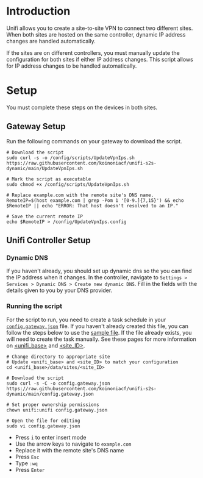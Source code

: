 # Introduction
Unifi allows you to create a site-to-site VPN to connect two different sites. When both sites are hosted on the same controller, dynamic IP address changes are handled automatically.

If the sites are on different controllers, you must manually update the configuration for both sites if either IP address changes. This script allows for IP address changes to be handled automatically.

# Setup
You must complete these steps on the devices in both sites.

## Gateway Setup
Run the following commands on your gateway to download the script.

    # Download the script
    sudo curl -s -o /config/scripts/UpdateVpnIps.sh https://raw.githubusercontent.com/koinoniacf/unifi-s2s-dynamic/main/UpdateVpnIps.sh

    # Mark the script as executable
    sudo chmod +x /config/scripts/UpdateVpnIps.sh

    # Replace example.com with the remote site's DNS name.
    RemoteIP=$(host example.com | grep -Pom 1 '[0-9.]{7,15}') && echo $RemoteIP || echo "ERROR: That host doesn't resolved to an IP."
    
    # Save the current remote IP
    echo $RemoteIP > /config/UpdateVpnIps.config

## Unifi Controller Setup
### Dynamic DNS
If you haven't already, you should set up dynamic dns so the you can find the IP address when it changes. In the controller, navigate to `Settings > Services > Dynamic DNS > Create new dynamic DNS`. Fill in the fields with the details given to you by your DNS provider.

### Running the script
For the script to run, you need to create a task schedule in your [`config.gateway.json`](https://help.ui.com/hc/en-us/articles/215458888-UniFi-USG-Advanced-Configuration) file. If you haven't already created this file, you can follow the steps below to use the [sample file](config.gateway.json). If the file already exists, you will need to create the task manually. See these pages for more information on [<unifi_base>](https://help.ui.com/hc/en-us/articles/115004872967) and [<site_ID>](https://help.ui.com/hc/en-us/articles/215458888-UniFi-How-to-further-customize-USG-configuration-with-config-gateway-json#:~:text=The%20site_ID%20can,s/ceb1m27d/dashboard).

    # Change directory to appropriate site
    # Update <unifi_base> and <site_ID> to match your configuration
    cd <unifi_base>/data/sites/<site_ID>

    # Download the script
    sudo curl -s -C -o config.gateway.json https://raw.githubusercontent.com/koinoniacf/unifi-s2s-dynamic/main/config.gateway.json

    # Set proper ownership permissions
    chown unifi:unifi config.gateway.json

    # Open the file for editing
    sudo vi config.gateway.json

- Press `i` to enter insert mode
- Use the arrow keys to navigate to `example.com`
-  Replace it with the remote site's DNS name
- Press `Esc`
- Type `:wq`
- Press `Enter`